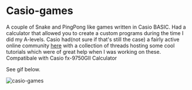 # Casio-games
A couple of Snake and PingPong like games written in Casio BASIC. Had a calculator that allowed you to create a custom programs during the 
time I did my A-levels. Casio had(not sure if that's still the case) a fairly active online community [here](https://community.casiocalc.org/) 
with a collection of threads hosting some cool tutorials which were of great help when I was working on these. Compatibale with Casio fx-9750GII Calculator 

See gif below.

![casio-games](https://user-images.githubusercontent.com/29629384/160919267-128045a6-aafb-4096-8eea-d79941f61e53.gif)
